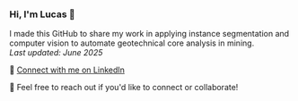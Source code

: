 ### Hi, I'm Lucas 👋

I made this GitHub to share my work in applying instance segmentation and computer vision to automate geotechnical core analysis in mining.  
*Last updated: June 2025*

📇 [Connect with me on LinkedIn](https://www.linkedin.com/in/lucas-sun-lie-tan/)

💬 Feel free to reach out if you'd like to connect or collaborate!

<!--
**LTLT593/LTLT593** is a ✨ _special_ ✨ repository because its `README.md` (this file) appears on your GitHub profile.

Here are some ideas to get you started:

- 🔭 I’m currently working on ...
- 🌱 I’m currently learning ...
- 👯 I’m looking to collaborate on ...
- 🤔 I’m looking for help with ...
- 💬 Ask me about ...
- 📫 How to reach me: ...
- 😄 Pronouns: ...
- ⚡ Fun fact: ...
-->
